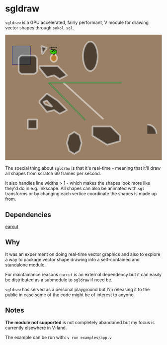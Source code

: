 # sgldraw

`sgldraw` is a GPU accelerated, fairly performant, V module for
drawing vector shapes through `sokol.sgl`.

![screenshot](https://raw.githubusercontent.com/Larpon/sgldraw/master/img/screenshot.png)

The special thing about `sgldraw` is that it's real-time - meaning that it'll draw all
shapes from scratch 60 frames per second.

It also handles line widths > 1 - which makes the shapes look more like they'd do in
e.g. Inkscape. All shapes can also be animated with `sgl` transforms or by changing
each vertice coordinate the shapes is made up from.

## Dependencies
[earcut](https://github.com/Larpon/earcut)

## Why
It was an experiment on doing real-time vector graphics and also
to explore a way to package vector shape drawing into a self-contained
and standalone module.

For maintainance reasons `earcut` is an external dependency but it can
easily be distributed as a submodule to `sgldraw` if need be.

`sgldraw` has served as a personal playground but
I'm releasing it to the public in case some of the code might
be of interest to anyone.

## Notes
**The module not supported** is not completely abandoned but my focus
is currently elsewhere in V-land.

The example can be run with: `v run examples/app.v`
